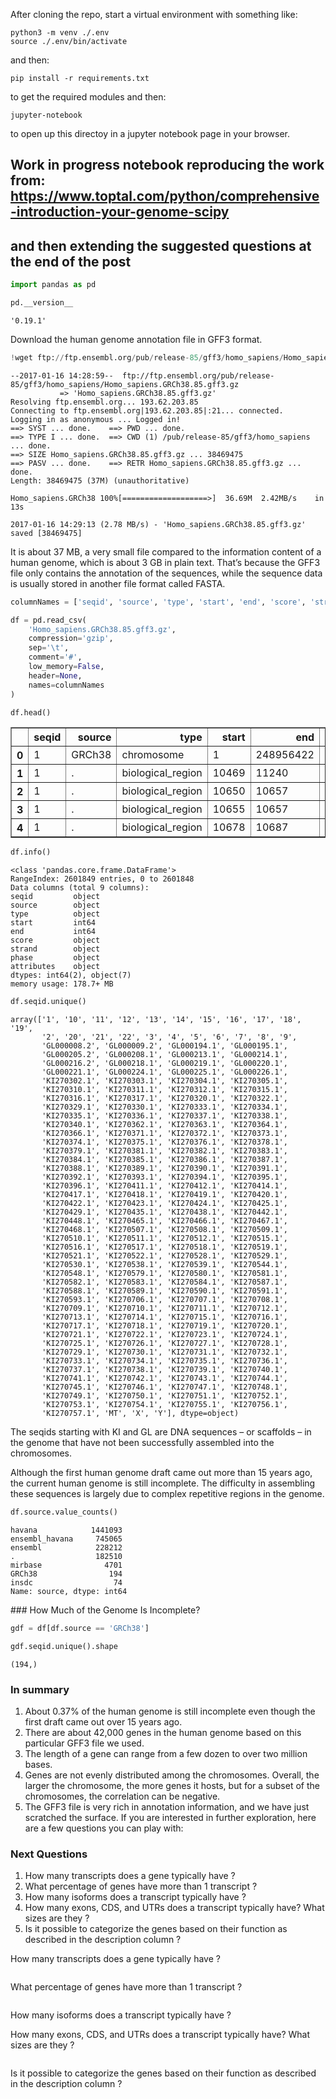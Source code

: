 After cloning the repo, start a virtual environment with something like:

```
python3 -m venv ./.env
source ./.env/bin/activate
```

and then:

```
pip install -r requirements.txt
```

to get the required modules and then:

```
jupyter-notebook
```

to open up this directoy in a jupyter notebook page in your browser.

## Work in progress notebook reproducing the work from: https://www.toptal.com/python/comprehensive-introduction-your-genome-scipy
## and then extending the suggested questions at the end of the post


```python
import pandas as pd
```


```python
pd.__version__
```




    '0.19.1'



Download the human genome annotation file in GFF3 format.


```python
!wget ftp://ftp.ensembl.org/pub/release-85/gff3/homo_sapiens/Homo_sapiens.GRCh38.85.gff3.gz
```

    --2017-01-16 14:28:59--  ftp://ftp.ensembl.org/pub/release-85/gff3/homo_sapiens/Homo_sapiens.GRCh38.85.gff3.gz
               => 'Homo_sapiens.GRCh38.85.gff3.gz'
    Resolving ftp.ensembl.org... 193.62.203.85
    Connecting to ftp.ensembl.org|193.62.203.85|:21... connected.
    Logging in as anonymous ... Logged in!
    ==> SYST ... done.    ==> PWD ... done.
    ==> TYPE I ... done.  ==> CWD (1) /pub/release-85/gff3/homo_sapiens ... done.
    ==> SIZE Homo_sapiens.GRCh38.85.gff3.gz ... 38469475
    ==> PASV ... done.    ==> RETR Homo_sapiens.GRCh38.85.gff3.gz ... done.
    Length: 38469475 (37M) (unauthoritative)
    
    Homo_sapiens.GRCh38 100%[===================>]  36.69M  2.42MB/s    in 13s     
    
    2017-01-16 14:29:13 (2.78 MB/s) - 'Homo_sapiens.GRCh38.85.gff3.gz' saved [38469475]
    


It is about 37 MB, a very small file compared to the information content of a human genome, which is about 3 GB in plain text. That’s because the GFF3 file only contains the annotation of the sequences, while the sequence data is usually stored in another file format called FASTA.


```python
columnNames = ['seqid', 'source', 'type', 'start', 'end', 'score', 'strand', 'phase', 'attributes']
```


```python
df = pd.read_csv(
    'Homo_sapiens.GRCh38.85.gff3.gz',
    compression='gzip',
    sep='\t', 
    comment='#', 
    low_memory=False,
    header=None, 
    names=columnNames
)
```


```python
df.head()
```




<div>
<table border="1" class="dataframe">
  <thead>
    <tr style="text-align: right;">
      <th></th>
      <th>seqid</th>
      <th>source</th>
      <th>type</th>
      <th>start</th>
      <th>end</th>
      <th>score</th>
      <th>strand</th>
      <th>phase</th>
      <th>attributes</th>
    </tr>
  </thead>
  <tbody>
    <tr>
      <th>0</th>
      <td>1</td>
      <td>GRCh38</td>
      <td>chromosome</td>
      <td>1</td>
      <td>248956422</td>
      <td>.</td>
      <td>.</td>
      <td>.</td>
      <td>ID=chromosome:1;Alias=CM000663.2,chr1,NC_00000...</td>
    </tr>
    <tr>
      <th>1</th>
      <td>1</td>
      <td>.</td>
      <td>biological_region</td>
      <td>10469</td>
      <td>11240</td>
      <td>1.3e+03</td>
      <td>.</td>
      <td>.</td>
      <td>external_name=oe %3D 0.79;logic_name=cpg</td>
    </tr>
    <tr>
      <th>2</th>
      <td>1</td>
      <td>.</td>
      <td>biological_region</td>
      <td>10650</td>
      <td>10657</td>
      <td>0.999</td>
      <td>+</td>
      <td>.</td>
      <td>logic_name=eponine</td>
    </tr>
    <tr>
      <th>3</th>
      <td>1</td>
      <td>.</td>
      <td>biological_region</td>
      <td>10655</td>
      <td>10657</td>
      <td>0.999</td>
      <td>-</td>
      <td>.</td>
      <td>logic_name=eponine</td>
    </tr>
    <tr>
      <th>4</th>
      <td>1</td>
      <td>.</td>
      <td>biological_region</td>
      <td>10678</td>
      <td>10687</td>
      <td>0.999</td>
      <td>+</td>
      <td>.</td>
      <td>logic_name=eponine</td>
    </tr>
  </tbody>
</table>
</div>




```python
df.info()
```

    <class 'pandas.core.frame.DataFrame'>
    RangeIndex: 2601849 entries, 0 to 2601848
    Data columns (total 9 columns):
    seqid         object
    source        object
    type          object
    start         int64
    end           int64
    score         object
    strand        object
    phase         object
    attributes    object
    dtypes: int64(2), object(7)
    memory usage: 178.7+ MB



```python
df.seqid.unique()
```




    array(['1', '10', '11', '12', '13', '14', '15', '16', '17', '18', '19',
           '2', '20', '21', '22', '3', '4', '5', '6', '7', '8', '9',
           'GL000008.2', 'GL000009.2', 'GL000194.1', 'GL000195.1',
           'GL000205.2', 'GL000208.1', 'GL000213.1', 'GL000214.1',
           'GL000216.2', 'GL000218.1', 'GL000219.1', 'GL000220.1',
           'GL000221.1', 'GL000224.1', 'GL000225.1', 'GL000226.1',
           'KI270302.1', 'KI270303.1', 'KI270304.1', 'KI270305.1',
           'KI270310.1', 'KI270311.1', 'KI270312.1', 'KI270315.1',
           'KI270316.1', 'KI270317.1', 'KI270320.1', 'KI270322.1',
           'KI270329.1', 'KI270330.1', 'KI270333.1', 'KI270334.1',
           'KI270335.1', 'KI270336.1', 'KI270337.1', 'KI270338.1',
           'KI270340.1', 'KI270362.1', 'KI270363.1', 'KI270364.1',
           'KI270366.1', 'KI270371.1', 'KI270372.1', 'KI270373.1',
           'KI270374.1', 'KI270375.1', 'KI270376.1', 'KI270378.1',
           'KI270379.1', 'KI270381.1', 'KI270382.1', 'KI270383.1',
           'KI270384.1', 'KI270385.1', 'KI270386.1', 'KI270387.1',
           'KI270388.1', 'KI270389.1', 'KI270390.1', 'KI270391.1',
           'KI270392.1', 'KI270393.1', 'KI270394.1', 'KI270395.1',
           'KI270396.1', 'KI270411.1', 'KI270412.1', 'KI270414.1',
           'KI270417.1', 'KI270418.1', 'KI270419.1', 'KI270420.1',
           'KI270422.1', 'KI270423.1', 'KI270424.1', 'KI270425.1',
           'KI270429.1', 'KI270435.1', 'KI270438.1', 'KI270442.1',
           'KI270448.1', 'KI270465.1', 'KI270466.1', 'KI270467.1',
           'KI270468.1', 'KI270507.1', 'KI270508.1', 'KI270509.1',
           'KI270510.1', 'KI270511.1', 'KI270512.1', 'KI270515.1',
           'KI270516.1', 'KI270517.1', 'KI270518.1', 'KI270519.1',
           'KI270521.1', 'KI270522.1', 'KI270528.1', 'KI270529.1',
           'KI270530.1', 'KI270538.1', 'KI270539.1', 'KI270544.1',
           'KI270548.1', 'KI270579.1', 'KI270580.1', 'KI270581.1',
           'KI270582.1', 'KI270583.1', 'KI270584.1', 'KI270587.1',
           'KI270588.1', 'KI270589.1', 'KI270590.1', 'KI270591.1',
           'KI270593.1', 'KI270706.1', 'KI270707.1', 'KI270708.1',
           'KI270709.1', 'KI270710.1', 'KI270711.1', 'KI270712.1',
           'KI270713.1', 'KI270714.1', 'KI270715.1', 'KI270716.1',
           'KI270717.1', 'KI270718.1', 'KI270719.1', 'KI270720.1',
           'KI270721.1', 'KI270722.1', 'KI270723.1', 'KI270724.1',
           'KI270725.1', 'KI270726.1', 'KI270727.1', 'KI270728.1',
           'KI270729.1', 'KI270730.1', 'KI270731.1', 'KI270732.1',
           'KI270733.1', 'KI270734.1', 'KI270735.1', 'KI270736.1',
           'KI270737.1', 'KI270738.1', 'KI270739.1', 'KI270740.1',
           'KI270741.1', 'KI270742.1', 'KI270743.1', 'KI270744.1',
           'KI270745.1', 'KI270746.1', 'KI270747.1', 'KI270748.1',
           'KI270749.1', 'KI270750.1', 'KI270751.1', 'KI270752.1',
           'KI270753.1', 'KI270754.1', 'KI270755.1', 'KI270756.1',
           'KI270757.1', 'MT', 'X', 'Y'], dtype=object)



The seqids starting with KI and GL are DNA sequences – or scaffolds – in the genome that have not been successfully assembled into the chromosomes.

Although the first human genome draft came out more than 15 years ago, the current human genome is still incomplete. The difficulty in assembling these sequences is largely due to complex repetitive regions in the genome.


```python
df.source.value_counts()
```




    havana            1441093
    ensembl_havana     745065
    ensembl            228212
    .                  182510
    mirbase              4701
    GRCh38                194
    insdc                  74
    Name: source, dtype: int64



### How Much of the Genome Is Incomplete?


```python
gdf = df[df.source == 'GRCh38']
```


```python
gdf.seqid.unique().shape
```




    (194,)



### In summary

1. About 0.37% of the human genome is still incomplete even though the first draft came out over 15 years ago.
2. There are about 42,000 genes in the human genome based on this particular GFF3 file we used.
3. The length of a gene can range from a few dozen to over two million bases.
4. Genes are not evenly distributed among the chromosomes. Overall, the larger the chromosome, the more genes it hosts, but for a subset of the chromosomes, the correlation can be negative.
5. The GFF3 file is very rich in annotation information, and we have just scratched the surface. If you are interested in further exploration, here are a few questions you can play with:

### Next Questions

1. How many transcripts does a gene typically have ? 
2. What percentage of genes have more than 1 transcript ?
3. How many isoforms does a transcript typically have ?
4. How many exons, CDS, and UTRs does a transcript typically have? What sizes are they ?
5. Is it possible to categorize the genes based on their function as described in the description column ?

How many transcripts does a gene typically have ?


```python

```

What percentage of genes have more than 1 transcript ?


```python

```

How many isoforms does a transcript typically have ?



How many exons, CDS, and UTRs does a transcript typically have? What sizes are they ?


```python

```

Is it possible to categorize the genes based on their function as described in the description column ?


```python

```

